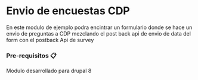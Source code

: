 # Envio de encuestas CDP  

En este modulo de ejemplo podra encintrar un formulario donde se hace un envio de preguntas a CDP  mezclando el post back api de envio de data del form con el postback Api de survey


### Pre-requisitos 📋

Modulo desarrollado para drupal 8 
